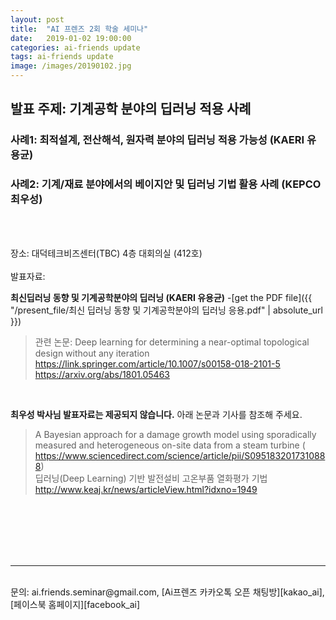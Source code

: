 ```yaml
---
layout: post
title:  "AI 프렌즈 2회 학술 세미나"
date:   2019-01-02 19:00:00
categories: ai-friends update
tags: ai-friends update
image: /images/20190102.jpg
---
```



## 발표 주제: **기계공학 분야의 딥러닝 적용 사례**
  ### 사례1: 최적설계, 전산해석, 원자력 분야의 딥러닝 적용 가능성 (KAERI 유용균)
  ### 사례2: 기계/재료 분야에서의 베이지안 및 딥러닝 기법 활용 사례 (KEPCO 최우성)
</br>  
</br>  

  장소: 대덕테크비즈센터(TBC) 4층 대회의실 (412호)
</br>  
발표자료:
</br>  

**최신딥러닝 동향 및 기계공학분야의 딥러닝 (KAERI 유용균)**
-[get the PDF file]({{ "/present_file/최신 딥러닝 동향 및 기계공학분야의 딥러닝 응용.pdf" | absolute_url }})
>관련 논문: Deep learning for determining a near-optimal topological design without any iteration
 https://link.springer.com/article/10.1007/s00158-018-2101-5  
 https://arxiv.org/abs/1801.05463
</br>  

**최우성 박사님 발표자료는 제공되지 않습니다.** 아래 논문과 기사를 참조해 주세요.
>A Bayesian approach for a damage growth model using sporadically measured and heterogeneous on-site data from a steam turbine ( https://www.sciencedirect.com/science/article/pii/S0951832017310888)  
  딥러닝(Deep Learning) 기반 발전설비 고온부품 열화평가 기법 http://www.keaj.kr/news/articleView.html?idxno=1949
</br>  
</br>  
</br>  
</br>  
</br> 
 
***
</br>  
문의: ai.friends.seminar@gmail.com,
[Ai프렌즈 카카오톡 오픈 채팅방][kakao_ai],
[페이스북 홈페이지][facebook_ai]
</br>  

[kakao_ai]:     https://open.kakao.com/o/ggewxi2
[facebook_ai]:  https://www.facebook.com/groups/aifriend/
